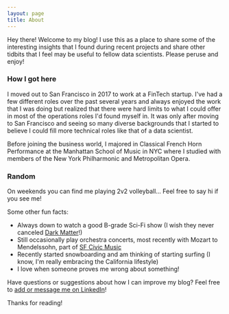 ```yaml
---
layout: page
title: About
---
```


<p class="message">
  Hey there! Welcome to my blog! I use this as a place to share some of the interesting insights that I found during recent projects and share other tidbits that I feel may be useful to fellow data scientists. Please peruse and enjoy!
</p>

### How I got here  
I moved out to San Francisco in 2017 to work at a FinTech startup. I've had a few different roles over the past several years and always enjoyed the work that I was doing but realized that there were hard limits to what I could offer in most of the operations roles I'd found myself in. It was only after moving to San Francisco and seeing so many diverse backgrounds that I started to believe I could fill more technical roles like that of a data scientist.  

Before joining the business world, I majored in Classical French Horn Performance at the Manhattan School of Music in NYC where I studied with members of the New York Philharmonic and Metropolitan Opera.  

### Random

On weekends you can find me playing 2v2 volleyball... Feel free to say hi if you see me!

Some other fun facts:

* Always down to watch a good B-grade Sci-Fi show (I wish they never canceled [Dark Matter](https://en.wikipedia.org/wiki/Dark_Matter_(TV_series))!)
* Still occasionally play orchestra concerts, most recently with Mozart to Mendelssohn, part of [SF Civic Music](https://www.sfcivicmusic.org/)
* Recently started snowboarding and am thinking of starting surfing (I know, I'm really embracing the California lifestyle)
* I love when someone proves me wrong about something! 

Have questions or suggestions about how I can improve my blog? Feel free to [add or message me on LinkedIn](https://www.linkedin.com/in/keith-kirkpatrick/)!

Thanks for reading!
